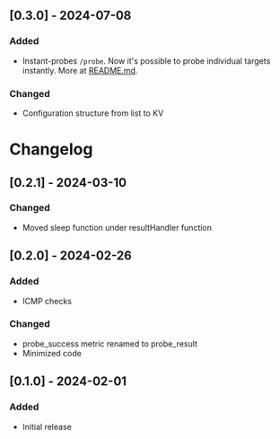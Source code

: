 ## [0.3.0] - 2024-07-08

### Added

- Instant-probes `/probe`. Now it's possible to probe individual targets instantly. More at [README.md](./README.md).

### Changed

- Configuration structure from list to KV

# Changelog

## [0.2.1] - 2024-03-10

### Changed

- Moved sleep function under resultHandler function

## [0.2.0] - 2024-02-26

### Added

- ICMP checks

### Changed

- probe_success metric renamed to probe_result
- Minimized code

## [0.1.0] - 2024-02-01

### Added

- Initial release
